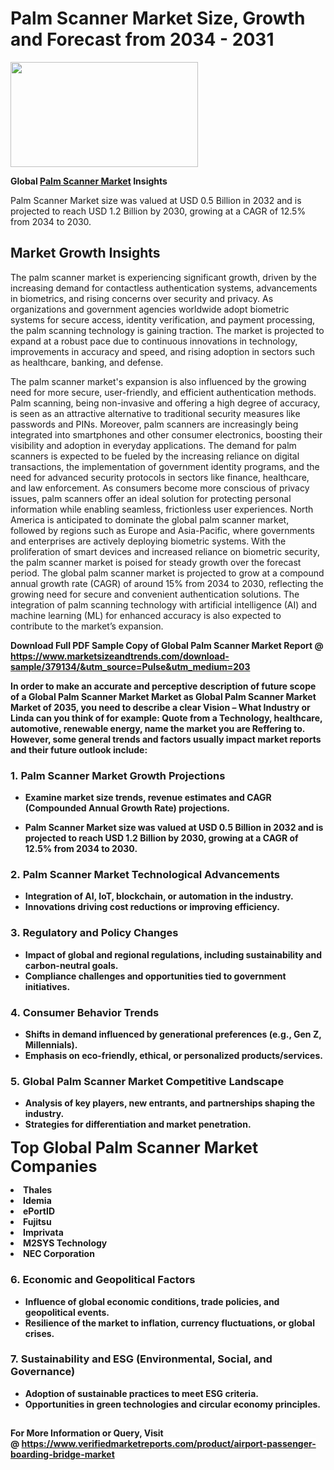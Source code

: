 <H1>Palm Scanner Market Size, Growth and Forecast from 2034 - 2031</H1><img class="aligncenter size-medium wp-image-584254" src="https://thirdeyenews.in/wp-content/uploads/2034/09/Global-Market-Research-300x168.jpeg" alt="" width="300" height="168" /><p><strong>Global&nbsp;<a href="https://www.marketsizeandtrends.com/download-sample/379134/&amp;utm_source=Pulse&amp;utm_medium=203">Palm Scanner Market</a> Insights</strong></p><p>Palm Scanner Market size was valued at USD 0.5 Billion in 2032 and is projected to reach USD 1.2 Billion by 2030, growing at a CAGR of 12.5% from 2034 to 2030.</p><p><h2>Market Growth Insights</h2> <p>The palm scanner market is experiencing significant growth, driven by the increasing demand for contactless authentication systems, advancements in biometrics, and rising concerns over security and privacy. As organizations and government agencies worldwide adopt biometric systems for secure access, identity verification, and payment processing, the palm scanning technology is gaining traction. The market is projected to expand at a robust pace due to continuous innovations in technology, improvements in accuracy and speed, and rising adoption in sectors such as healthcare, banking, and defense.</p> <p><strong></strong></p> <p>The palm scanner market's expansion is also influenced by the growing need for more secure, user-friendly, and efficient authentication methods. Palm scanning, being non-invasive and offering a high degree of accuracy, is seen as an attractive alternative to traditional security measures like passwords and PINs. Moreover, palm scanners are increasingly being integrated into smartphones and other consumer electronics, boosting their visibility and adoption in everyday applications. The demand for palm scanners is expected to be fueled by the increasing reliance on digital transactions, the implementation of government identity programs, and the need for advanced security protocols in sectors like finance, healthcare, and law enforcement. As consumers become more conscious of privacy issues, palm scanners offer an ideal solution for protecting personal information while enabling seamless, frictionless user experiences. North America is anticipated to dominate the global palm scanner market, followed by regions such as Europe and Asia-Pacific, where governments and enterprises are actively deploying biometric systems. With the proliferation of smart devices and increased reliance on biometric security, the palm scanner market is poised for steady growth over the forecast period. The global palm scanner market is projected to grow at a compound annual growth rate (CAGR) of around 15% from 2034 to 2030, reflecting the growing need for secure and convenient authentication solutions. The integration of palm scanning technology with artificial intelligence (AI) and machine learning (ML) for enhanced accuracy is also expected to contribute to the market’s expansion. <p><strong></p><p><span class=""><strong>Download Full PDF Sample Copy of Global Palm Scanner Market Report</strong> @ <a href="https://www.marketsizeandtrends.com/download-sample/379134/&amp;utm_source=Pulse&amp;utm_medium=203" target="_blank">https://www.marketsizeandtrends.com/download-sample/379134/&amp;utm_source=Pulse&amp;utm_medium=203</a></span></p><p>In order to make an accurate and perceptive description of future scope of a Global&nbsp;Palm Scanner Market Market as Global&nbsp;Palm Scanner Market Market of 2035, you need to describe a clear Vision &ndash; What Industry or Linda can you think of for example: Quote from a Technology, healthcare, automotive, renewable energy, name the market you are Reffering to. However, some general trends and factors usually impact market reports and their future outlook include:</p><h3>1.&nbsp;<strong>Palm Scanner Market Growth Projections</strong></h3><ul><li>Examine market size trends, revenue estimates and CAGR (Compounded Annual Growth Rate) projections.</li><li><p>Palm Scanner Market size was valued at USD 0.5 Billion in 2032 and is projected to reach USD 1.2 Billion by 2030, growing at a CAGR of 12.5% from 2034 to 2030.</p></li></ul><h3>2.&nbsp;<strong>Palm Scanner Market Technological Advancements</strong></h3><ul><li>Integration of AI, IoT, blockchain, or automation in the industry.</li><li>Innovations driving cost reductions or improving efficiency.</li></ul><h3>3.&nbsp;<strong>Regulatory and Policy Changes</strong></h3><ul><li>Impact of global and regional regulations, including sustainability and carbon-neutral goals.</li><li>Compliance challenges and opportunities tied to government initiatives.</li></ul><h3>4.&nbsp;<strong>Consumer Behavior Trends</strong></h3><ul><li>Shifts in demand influenced by generational preferences (e.g., Gen Z, Millennials).</li><li>Emphasis on eco-friendly, ethical, or personalized products/services.</li></ul><h3>5.&nbsp;<strong>Global Palm Scanner Market Competitive Landscape</strong></h3><ul><li>Analysis of key players, new entrants, and partnerships shaping the industry.</li><li>Strategies for differentiation and market penetration.</li></ul><p data-pm-slice="1 1 []"><span style="color: inherit; font-family: inherit; font-size: 25px;">Top Global Palm Scanner Market Companies</span></p><div class="" data-test-id=""><p><li>Thales</li><li> Idemia</li><li> ePortID</li><li> Fujitsu</li><li> Imprivata</li><li> M2SYS Technology</li><li> NEC Corporation</li></p></div><h3>6.&nbsp;<strong>Economic and Geopolitical Factors</strong></h3><ul><li>Influence of global economic conditions, trade policies, and geopolitical events.</li><li>Resilience of the market to inflation, currency fluctuations, or global crises.</li></ul><h3>7.&nbsp;<strong>Sustainability and ESG (Environmental, Social, and Governance)</strong></h3><ul><li>Adoption of sustainable practices to meet ESG criteria.</li><li>Opportunities in green technologies and circular economy principles.</li></ul><h2><strong style="font-size: 14px;">For More Information or Query, Visit @&nbsp;</strong><a style="background-color: #ffffff; font-size: 14px;" href="https://www.marketsizeandtrends.com/report/palm-scanner-market/" target="_blank">https://www.verifiedmarketreports.com/product/airport-passenger-boarding-bridge-market</a></h2>
